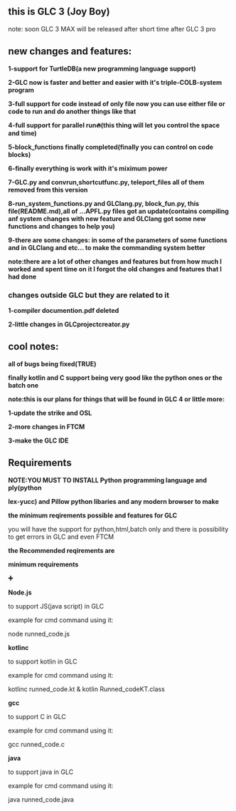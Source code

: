 ## this is GLC 3 (Joy Boy)


note: soon GLC 3 MAX will be released after short time after GLC 3 pro


## new changes and features:


**1-support for TurtleDB(a new programming language support)**

**2-GLC now is faster and better and easier with it's triple-COLB-system program**

**3-full support for code instead of only file now you can use either file or code to run and do another things like that**

**4-full support for parallel run🔥(this thing will let you control the space and time)**

**5-block_functions finally completed(finally you can control on code blocks)**

**6-finally everything is work with it's miximum power**

**7-GLC.py and convrun,shortcutfunc.py, teleport_files all of them removed from this version**

**8-run_system_functions.py and GLClang.py, block_fun.py, this file(README.md),all of ...APFL.py files got an update(contains compiling anf system changes with new feature and GLClang got some new functions and changes to help you)**

**9-there are some changes: in some of the parameters of some functions and in GLClang and etc... to make the commanding system better**

**note:there are a lot of other changes and features but from how much I worked and spent time on it I forgot the old changes and features that I had done**

### changes outside GLC but they are related to it


**1-compiler documention.pdf deleted**


**2-little changes in GLCprojectcreator.py**

## cool notes:

**all of bugs being fixed(TRUE)**

**finally kotlin and C support being very good like the python ones or the batch one**


**note:this is our plans for things that will be found in GLC 4 or little more:**


**1-update the strike and OSL**


**2-more changes in FTCM**

**3-make the GLC IDE**

## Requirements
**NOTE:YOU MUST TO INSTALL Python programming language and ply(python**


**lex-yucc) and Pillow python libaries and any modern browser to make**


**the minimum reqirements possible and features for GLC**

you will have the support for python,html,batch only and there is possibility to get errors in GLC and even FTCM

**the Recommended reqirements are**

**minimum requirements**

**➕**

**Node.js**


to support JS(java script) in GLC


example for cmd command using it:


node runned_code.js


**kotlinc**


to support kotlin in GLC


example for cmd command using it:


kotlinc runned_code.kt & kotlin Runned_codeKT.class


**gcc**


to support C in GLC


example for cmd command using it:


gcc runned_code.c


**java**


to support java in GLC


example for cmd command using it:


java runned_code.java
